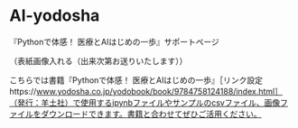 # AI-yodosha

『Pythonで体感！ 医療とAIはじめの一歩』サポートページ 

 

 

（表紙画像入れる（出来次第お送りいたします）） 

 

 

こちらでは書籍『Pythonで体感！ 医療とAIはじめの一歩』［リンク設定https://www.yodosha.co.jp/yodobook/book/9784758124188/index.html］（発行：羊土社）で使用するipynbファイルやサンプルのcsvファイル、画像ファイルをダウンロードできます。書籍と合わせてぜひご活用ください。 
